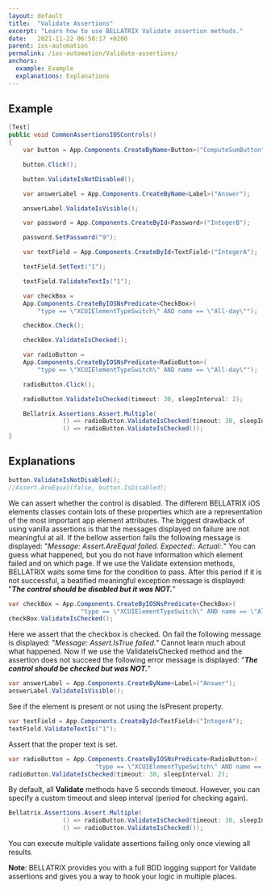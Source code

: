 ```yaml
---
layout: default
title:  "Validate Assertions"
excerpt: "Learn how to use BELLATRIX Validate assertion methods."
date:   2021-11-22 06:50:17 +0200
parent: ios-automation
permalink: /ios-automation/Validate-assertions/
anchors:
  example: Example
  explanations: Explanations
---
```

Example
-------
```csharp
[Test]
public void CommonAssertionsIOSControls()
{
    var button = App.Components.CreateByName<Button>("ComputeSumButton");

    button.Click();

    button.ValidateIsNotDisabled();

    var answerLabel = App.Components.CreateByName<Label>("Answer");

    answerLabel.ValidateIsVisible();

    var password = App.Components.CreateById<Password>("IntegerB");

    password.SetPassword("9");

    var textField = App.Components.CreateById<TextField>("IntegerA");

    textField.SetText("1");

    textField.ValidateTextIs("1");

    var checkBox = 
	App.Components.CreateByIOSNsPredicate<CheckBox>(
		"type == \"XCUIElementTypeSwitch\" AND name == \"All-day\"");

    checkBox.Check();

    checkBox.ValidateIsChecked();

    var radioButton = 
	App.Components.CreateByIOSNsPredicate<RadioButton>(
		"type == \"XCUIElementTypeSwitch\" AND name == \"All-day\"");

    radioButton.Click();

    radioButton.ValidateIsChecked(timeout: 30, sleepInterval: 2);

	Bellatrix.Assertions.Assert.Multiple(
               () => radioButton.ValidateIsChecked(timeout: 30, sleepInterval: 2),
               () => radioButton.ValidateIsChecked());
}
```

Explanations
------------
```csharp
button.ValidateIsNotDisabled();
//Assert.AreEqual(false, button.IsDisabled);
```
We can assert whether the control is disabled. The different BELLATRIX iOS elements classes contain lots of these properties which are a representation of the most important app element attributes. The biggest drawback of using vanilla assertions is that the messages displayed on failure are not meaningful at all. If the bellow assertion fails the following message is displayed: "*Message: Assert.AreEqual failed. Expected:<false>. Actual:<true>.*" You can guess what happened, but you do not have information which element failed and on which page. If we use the Validate extension methods, BELLATRIX waits some time for the condition to pass. After this period if it is not successful, a beatified meaningful exception message is displayed: "***The control should be disabled but it was NOT.***"
```csharp
var checkBox = App.Components.CreateByIOSNsPredicate<CheckBox>(
					"type == \"XCUIElementTypeSwitch\" AND name == \"All-day\"");
checkBox.ValidateIsChecked();
```
Here we assert that the checkbox is checked. On fail the following message is displayed: "*Message: Assert.IsTrue failed.*" Cannot learn much about what happened. Now if we use the ValidateIsChecked method and the assertion does not succeed the following error message is displayed: "***The control should be checked but was NOT.***"
```csharp
var answerLabel = App.Components.CreateByName<Label>("Answer");
answerLabel.ValidateIsVisible();
```
See if the element is present or not using the IsPresent property.
```csharp
var textField = App.Components.CreateById<TextField>("IntegerA");
textField.ValidateTextIs("1");
```
Assert that the proper text is set.
```csharp
var radioButton = App.Components.CreateByIOSNsPredicate<RadioButton>(
						"type == \"XCUIElementTypeSwitch\" AND name == \"All-day\"");
radioButton.ValidateIsChecked(timeout: 30, sleepInterval: 2);
```
By default, all **Validate** methods have 5 seconds timeout. However, you can specify a custom timeout and sleep interval (period for checking again).
```csharp
Bellatrix.Assertions.Assert.Multiple(
               () => radioButton.ValidateIsChecked(timeout: 30, sleepInterval: 2),
               () => radioButton.ValidateIsChecked());
```
You can execute multiple validate assertions failing only once viewing all results.

**Note**: BELLATRIX provides you with a full BDD logging support for Validate assertions and gives you a way to hook your logic in multiple places.